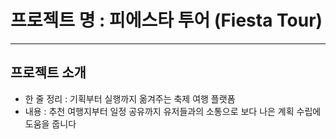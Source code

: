# 프로젝트 명 : 피에스타 투어 (Fiesta Tour)

---

## 프로젝트 소개
- 한 줄 정리 : 기획부터 실행까지 옮겨주는 축제 여행 플랫폼
- 내용 : 추천 여행지부터 일정 공유까지 유저들과의 소통으로 보다 나은 계획 수립에 도움을 줍니다
